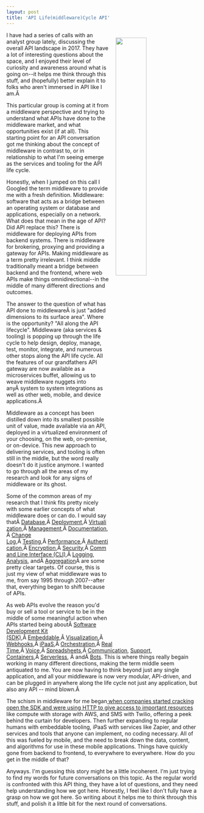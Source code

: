 ```yaml
---
layout: post
title: 'API Life(middleware)Cycle API'
---
```

<img src="http://kinlane-productions.s3.amazonaws.com/api_evangelist_site/blog/bw_gear_life_cycle.png" width="40%" align="right" style="padding: 15px;" /><p>I have had a series of calls with an analyst group lately, discussing the overall API landscape in 2017. They have a lot of interesting questions about the space, and I enjoyed their level of curiosity and awareness around what is going on--it helps me think through this stuff, and (hopefully) better explain it to folks who aren't immersed in API like I am.Â </p>
<p>This particular group is coming at it from a middleware perspective and trying to understand what APIs have done to the middleware market, and what opportunities exist (if at all). This starting point for an API conversation got me thinking about the concept of middleware in contrast to, or in relationship to what I'm seeing emerge as the services and tooling for the API life cycle.</p>
<p>Honestly, when I jumped on this call I Googled the term middleware to provide me with a fresh definition. Middleware: software that acts as a bridge between an operating system or database and applications, especially on a network. What does that mean in the age of API? Did API replace this? There is middleware for deploying APIs from backend systems. There is middleware for brokering, proxying and providing a gateway for APIs. Making middleware as a term pretty irrelevant. I think middle traditionally meant a bridge between backend and the frontend, where web APIs make things omnidirectional--in the middle of many different directions and outcomes.</p>
<p>The answer to the question of what has API done to middlewareÂ is just "added dimensions to its surface area". Where is the opportunity? "All along the API lifecycle". Middleware (aka services & tooling) is popping up through the life cycle to help design, deploy, manage, test, monitor, integrate, and numerous other stops along the API life cycle. All the features of our grandfathers API gateway are now available as a microservices buffet, allowing us to weave middleware nuggets into anyÂ system to system integrations as well as other web, mobile, and device applications.Â </p>
<p>Middleware as a concept has been distilled down into its smallest possible unit of value, made available via an API, deployed in a virtualized environment of your choosing, on the web, on-premise, or on-device. This new approach to delivering services, and tooling is often still in the middle, but the word really doesn't do it justice anymore. I wanted to go through all the areas of my research and look for any signs of middleware or its ghost.</p>
<p>Some of the common areas of my research that I think fits pretty nicely with some earlier concepts of what middleware does or can do. I would say thatÂ <a href="http://database.apievangelist.com/">Database</a>,Â <a href="http://deployment.apievangelist.com/">Deployment</a>,Â <a href="http://virtualization.apievangelist.com/">Virtualization</a>,Â <a href="http://management.apievangelist.com/">Management</a>,Â <a href="http://documentation.apievangelist.com/">Documentation</a>,Â <a href="http://change-log.apievangelist.com/">Change Log</a>,Â <a href="http://testing.apievangelist.com/">Testing</a>,Â <a href="http://performance.apievangelist.com/">Performance</a>,Â <a href="http://authentication.apievangelist.com/">Authentication</a>,Â <a href="http://encryption.apievangelist.com/">Encryption</a>,Â <a href="http://security.apievangelist.com/">Security</a>,Â <a href="http://command-line-interface.apievangelist.com/">Command Line Interface (CLI)</a>,Â <a href="http://logging.apievangelist.com/">Logging</a>, <a href="http://analysis.apievangelist.com/">Analysis</a>, andÂ <a href="http://aggregation.apievangelist.com/">Aggregation</a>Â are some pretty clear targets. Of course, this is just my view of what middleware was to me, from say 1995 through 2007--after that, everything began to shift because of APIs.</p>
<p>As web APIs evolve the reason you'd buy or sell a tool or service to be in the middle of some meaningful action when APIs started being aboutÂ <a href="http://sdk.apievangelist.com/">Software Development Kit (SDK)</a>,Â <a href="http://embeddable.apievangelist.com/">Embeddable</a>,Â <a href="http://visualization.apievangelist.com/">Visualization</a>,Â <a href="http://webhooks.apievangelist.com/">Webhooks</a>,Â <a href="http://ipaas.apievangelist.com/">iPaaS</a>,Â <a href="http://orchestration.apievangelist.com/">Orchestration</a>,Â <a href="http://realtime.apievangelist.com/">Real Time</a>,Â <a href="http://voice.apievangelist.com/">Voice</a>,Â <a href="http://spreadsheets.apievangelist.com/">Spreadsheets</a>,<span>Â </span><a href="http://communication.apievangelist.com/">Communication</a>, <a href="http://support.apievangelist.com/">Support</a>, <a href="http://containers.apievangelist.com/">Containers</a>,Â <a href="http://serverless.apievangelist.com/">Serverless</a>, Â andÂ <a href="http://bots.apievangelist.com/">Bots</a>. This is where things really begain working in many different directions, making the term middle seem antiquated to me. You are now having to think beyond just any single application, and all your middleware is now very modular, API-driven, and can be plugged in anywhere along the life cycle not just any application, but also any API -- mind blown.Â </p>
<p>The schism in middleware for me began<a href="https://apievangelist.com/2017/02/13/the-reasons-why-we-pull-back-the-curtain-on-technology/"> when companies started cracking open the SDK and were using HTTP to give access to important resources</a> like compute with storage with AWS, and SMS with Twilio, offering a peek behind the curtain for developers. Then further expanding to regular humans with embeddable tooling, iPaaS with services like Zapier, and other services and tools that anyone can implement, no coding necessary. All of this was fueled by mobile, and the need to break down the data, content, and algorithms for use in these mobile applications. Things have quickly gone from backend to frontend, to everywhere to everywhere. How do you get in the middle of that?</p>
<p>Anyways. I'm guessing this story might be a little incoherent. I'm just trying to find my words for future conversations on this topic. As the regular world is confronted with this API thing, they have a lot of questions, and they need help understanding how we got here. Honestly, I feel like I don't fully have a grasp on how we got here. So writing about it helps me to think through this stuff, and polish it a little bit for the next round of conversations.</p>